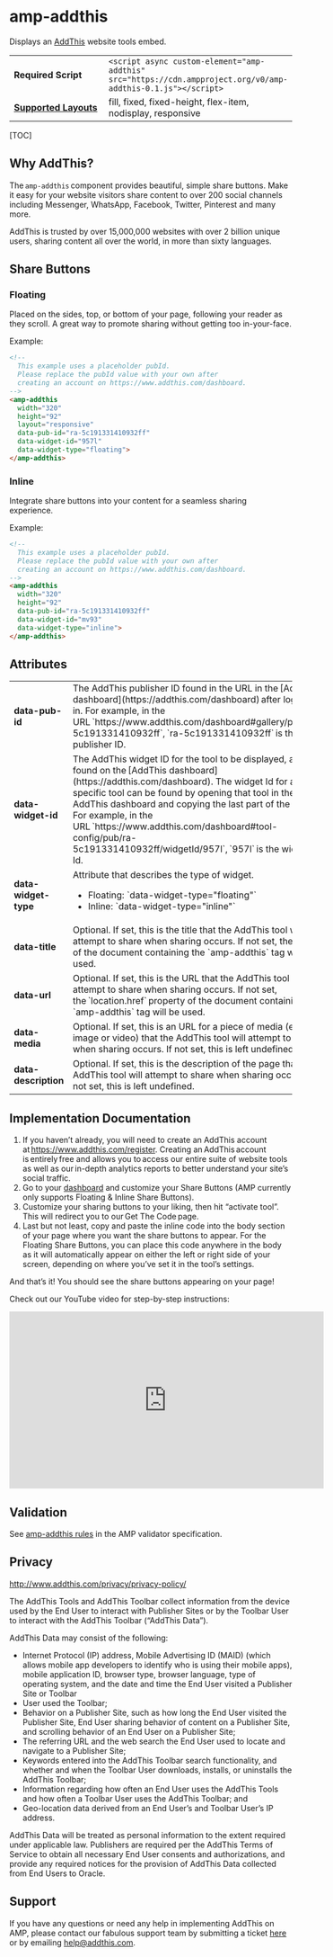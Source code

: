 <!---
Copyright 2018 The AMP HTML Authors. All Rights Reserved.

Licensed under the Apache License, Version 2.0 (the "License");
you may not use this file except in compliance with the License.
You may obtain a copy of the License at

      http://www.apache.org/licenses/LICENSE-2.0

Unless required by applicable law or agreed to in writing, software
distributed under the License is distributed on an "AS-IS" BASIS,
WITHOUT WARRANTIES OR CONDITIONS OF ANY KIND, either express or implied.
See the License for the specific language governing permissions and
limitations under the License.
-->

# amp-addthis

Displays an <a href="https://www.addthis.com">AddThis</a> website tools embed.

<table>
  <tr>
    <td width="40%"><strong>Required Script</strong></td>
    <td><code>&lt;script async custom-element="amp-addthis" src="https://cdn.ampproject.org/v0/amp-addthis-0.1.js">&lt;/script></code></td>
  </tr>
  <tr>
    <td class="col-fourty"><strong><a href="https://www.ampproject.org/docs/guides/responsive/control_layout.html">Supported Layouts</a></strong></td>
    <td>fill, fixed, fixed-height, flex-item, nodisplay, responsive</td>
  </tr>
</table>

[TOC]

## Why AddThis?

The `amp-addthis` component provides beautiful, simple share buttons. Make it easy for your website visitors share content to over 200 social channels including Messenger, WhatsApp, Facebook, Twitter, Pinterest and many more.

AddThis is trusted by over 15,000,000 websites with over 2 billion unique users, sharing content all over the world, in more than sixty languages.

## Share Buttons

### Floating
Placed on the sides, top, or bottom of your page, following your reader as they scroll. A great way to promote sharing without getting too in-your-face.

Example:
```html
<!--
  This example uses a placeholder pubId.
  Please replace the pubId value with your own after
  creating an account on https://www.addthis.com/dashboard.
-->
<amp-addthis
  width="320"
  height="92"
  layout="responsive"
  data-pub-id="ra-5c191331410932ff"
  data-widget-id="957l"
  data-widget-type="floating">
</amp-addthis>
```

### Inline
Integrate share buttons into your content for a seamless sharing experience.

Example:
```html
<!--
  This example uses a placeholder pubId.
  Please replace the pubId value with your own after
  creating an account on https://www.addthis.com/dashboard.
-->
<amp-addthis
  width="320"
  height="92"
  data-pub-id="ra-5c191331410932ff"
  data-widget-id="mv93"
  data-widget-type="inline">
</amp-addthis>
```

## Attributes
<table class=„ad—table-listing“>
  <tr>
    <td width="40%"><strong>data-pub-id</strong></td>
    <td>The AddThis publisher ID found in the URL in the [AddThis dashboard](https://addthis.com/dashboard) after logging in. For example, in the URL `https://www.addthis.com/dashboard#gallery/pub/ra-5c191331410932ff`, `ra-5c191331410932ff` is the publisher ID.</td>
  </tr>
  <tr>
    <td width="40%"><strong>data-widget-id</strong></td>
    <td>The AddThis widget ID for the tool to be displayed, also found on the [AddThis dashboard](https://addthis.com/dashboard). The widget Id for a specific tool can be found by opening that tool in the AddThis dashboard and copying the last part of the URL. For example, in the URL `https://www.addthis.com/dashboard#tool-config/pub/ra-5c191331410932ff/widgetId/957l`, `957l` is the widget Id.</td>
  </tr>
  <tr>
     <td width="40%"><strong>data-widget-type</strong></td>
     <td>
      Attribute that describes the type of widget.
      <ul>
         <li>Floating: `data-widget-type="floating"`</li>
         <li>Inline: `data-widget-type="inline"`</li>
       </ul>
     </td>
   </tr>
  <tr>
    <td width="40%"><strong>data-title</strong></td>
    <td>Optional. If set, this is the title that the AddThis tool will attempt to share when sharing occurs. If not set, the title of the document containing the `amp-addthis` tag will be used.</td>
  </tr>
  <tr>
    <td width="40%"><strong>data-url</strong></td>
    <td>Optional. If set, this is the URL that the AddThis tool will attempt to share when sharing occurs. If not set, the `location.href` property of the document containing the `amp-addthis` tag will be used.</td>
  </tr>
  <tr>
    <td width="40%"><strong>data-media</strong></td>
    <td>Optional. If set, this is an URL for a piece of media (e.g., image or video) that the AddThis tool will attempt to share when sharing occurs. If not set, this is left undefined.</td>
  </tr>
  <tr>
    <td width="40%"><strong>data-description</strong></td>
    <td>Optional. If set, this is the description of the page that the AddThis tool will attempt to share when sharing occurs. If not set, this is left undefined.</td>
  </tr>
</table>


## Implementation Documentation

1. If you haven’t already, you will need to create an AddThis account at <https://www.addthis.com/register>. Creating an AddThis account is entirely free and allows you to access our entire suite of website tools as well as our in-depth analytics reports to better understand your site’s social traffic.
2. Go to your [dashboard](https://addthis.com/dashboard) and customize your Share Buttons (AMP currently only supports Floating & Inline Share Buttons).
3. Customize your sharing buttons to your liking, then hit “activate tool”. This will redirect you to our Get The Code page.
4. Last but not least, copy and paste the inline code into the body section of your page where you want the share buttons to appear. For the Floating Share Buttons, you can place this code anywhere in the body as it will automatically appear on either the left or right side of your screen, depending on where you’ve set it in the tool’s settings.

And that’s it! You should see the share buttons appearing on your page!

Check out our YouTube video for step-by-step instructions:
<iframe width="560" height="315" src="https://www.youtube.com/embed/BSkuAB4er2o" frameborder="0" allow="accelerometer; autoplay; encrypted-media; gyroscope; picture-in-picture" allowfullscreen></iframe>

## Validation

See [amp-addthis rules](https://github.com/ampproject/amphtml/blob/master/extensions/amp-addthis/validator-amp-addthis.protoascii) in the AMP validator specification.

## Privacy

<http://www.addthis.com/privacy/privacy-policy/>

The AddThis Tools and AddThis Toolbar collect information from the device used by the End User to interact with Publisher Sites or by the Toolbar User to interact with the AddThis Toolbar (“AddThis Data”).

AddThis Data may consist of the following:

- Internet Protocol (IP) address, Mobile Advertising ID (MAID) (which allows mobile app developers to identify who is using their mobile apps), mobile application ID, browser type, browser language, type of operating system, and the date and time the End User visited a Publisher Site or Toolbar
- User used the Toolbar;
- Behavior on a Publisher Site, such as how long the End User visited the Publisher Site, End User sharing behavior of content on a Publisher Site, and scrolling behavior of an End User on a Publisher Site;
- The referring URL and the web search the End User used to locate and navigate to a Publisher Site;
- Keywords entered into the AddThis Toolbar search functionality, and whether and when the Toolbar User downloads, installs, or uninstalls the AddThis Toolbar;
- Information regarding how often an End User uses the AddThis Tools and how often a Toolbar User uses the AddThis Toolbar; and
- Geo-location data derived from an End User’s and Toolbar User’s IP address.

AddThis Data will be treated as personal information to the extent required under applicable law. Publishers are required per the AddThis Terms of Service to obtain all necessary End User consents and authorizations, and provide any required notices for the provision of AddThis Data collected from End Users to Oracle.

## Support
If you have any questions or need any help in implementing AddThis on AMP, please contact our fabulous support team by submitting a ticket [here](https://www.addthis.com/support/) or by emailing [help@addthis.com](mailto:help@addthis.com).
